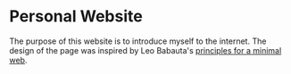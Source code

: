 # Personal Website

The purpose of this website is to introduce myself to the internet. The design of the page was inspired by Leo Babauta's [principles for a minimal web](https://mnmlist.com/w/).
